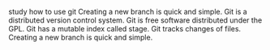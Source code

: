 study how to use git
Creating a new branch is quick and simple.
Git is a distributed version control system.
Git is free software distributed under the GPL.
Git has a mutable index called stage.
Git tracks changes of files.
Creating a new branch is quick and simple.

